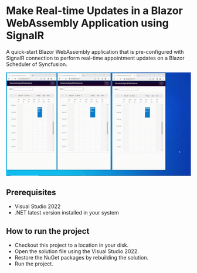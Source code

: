 # Make Real-time Updates in a Blazor WebAssembly Application using SignalR
A quick-start Blazor WebAssembly application that is pre-configured with SignalR connection to perform real-time appointment updates on a Blazor Scheduler of Syncfusion.

![Blazor Scheduler with SignalR working](blazor-scheduler.gif)

## Prerequisites

* Visual Studio 2022
* .NET latest version installed in your system

## How to run the project

* Checkout this project to a location in your disk.
* Open the solution file using the Visual Studio 2022.
* Restore the NuGet packages by rebuilding the solution.
* Run the project.

